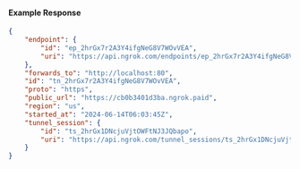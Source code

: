 <!-- Code generated for API Clients. DO NOT EDIT. -->

#### Example Response

```json
{
	"endpoint": {
		"id": "ep_2hrGx7r2A3Y4ifgNeG8V7WOvVEA",
		"uri": "https://api.ngrok.com/endpoints/ep_2hrGx7r2A3Y4ifgNeG8V7WOvVEA"
	},
	"forwards_to": "http://localhost:80",
	"id": "tn_2hrGx7r2A3Y4ifgNeG8V7WOvVEA",
	"proto": "https",
	"public_url": "https://cb0b3401d3ba.ngrok.paid",
	"region": "us",
	"started_at": "2024-06-14T06:03:45Z",
	"tunnel_session": {
		"id": "ts_2hrGx1DNcjuVjtOWFtNJ3JQbapo",
		"uri": "https://api.ngrok.com/tunnel_sessions/ts_2hrGx1DNcjuVjtOWFtNJ3JQbapo"
	}
}
```
